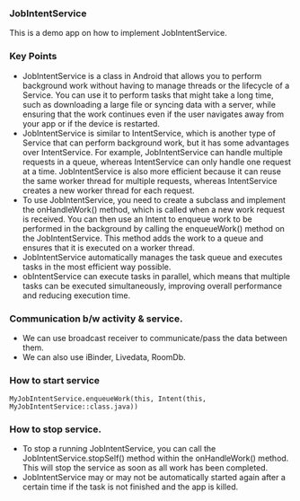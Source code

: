 ### JobIntentService
This is a demo app on how to implement JobIntentService.

### Key Points

* JobIntentService is a class in Android that allows you to perform background work without having to manage threads or the lifecycle of a Service. You can use it to perform tasks that might take a long time, such as downloading a large file or syncing data with a server, while ensuring that the work continues even if the user navigates away from your app or if the device is restarted.
* JobIntentService is similar to IntentService, which is another type of Service that can perform background work, but it has some advantages over IntentService. For example, JobIntentService can handle multiple requests in a queue, whereas IntentService can only handle one request at a time. JobIntentService is also more efficient because it can reuse the same worker thread for multiple requests, whereas IntentService creates a new worker thread for each request.
* To use JobIntentService, you need to create a subclass and implement the onHandleWork() method, which is called when a new work request is received. You can then use an Intent to enqueue work to be performed in the background by calling the enqueueWork() method on the JobIntentService. This method adds the work to a queue and ensures that it is executed on a worker thread.
* JobIntentService automatically manages the task queue and executes tasks in the most efficient way possible.
* obIntentService can execute tasks in parallel, which means that multiple tasks can be executed simultaneously, improving overall performance and reducing execution time.

### Communication b/w activity & service.

* We can use broadcast receiver to communicate/pass the data between them.
* We can also use iBinder, Livedata, RoomDb.

### How to start service

```
MyJobIntentService.enqueueWork(this, Intent(this, MyJobIntentService::class.java))
```
### How to stop service.

* To stop a running JobIntentService, you can call the JobIntentService.stopSelf() method within the onHandleWork() method. This will stop the service as soon as all work has been completed.
* JobIntentService may or may not be automatically started again after a certain time if the task is not finished and the app is killed.


